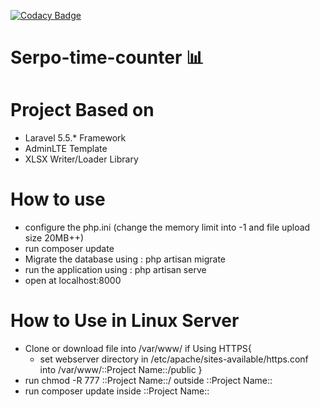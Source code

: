 [![Codacy Badge](https://api.codacy.com/project/badge/Grade/bc12cfdd7c184834924d522374317ed1)](https://www.codacy.com/app/ckmd/Serpo-time-counter?utm_source=github.com&amp;utm_medium=referral&amp;utm_content=ckmd/Serpo-time-counter&amp;utm_campaign=Badge_Grade)

# Serpo-time-counter :bar_chart:
# Project Based on
- Laravel 5.5.* Framework
- AdminLTE Template
- XLSX Writer/Loader Library
# How to use
- configure the php.ini (change the memory limit into -1 and file upload size 20MB++)
- run composer update
- Migrate the database using : php artisan migrate
- run the application using : php artisan serve
- open at localhost:8000
# How to Use in Linux Server
- Clone or download file into /var/www/
  if Using HTTPS{
    - set webserver directory in /etc/apache/sites-available/https.conf into /var/www/::Project Name::/public
  }
- run chmod -R 777 ::Project Name::/ outside ::Project Name::
- run composer update inside ::Project Name::
